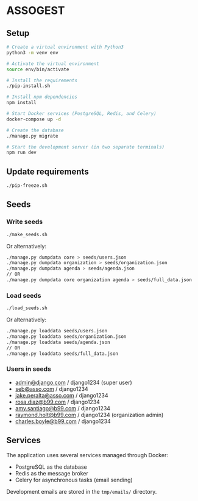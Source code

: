 # ASSOGEST

## Setup

```bash
# Create a virtual environment with Python3
python3 -m venv env

# Activate the virtual environment
source env/bin/activate

# Install the requirements
./pip-install.sh

# Install npm dependencies
npm install

# Start Docker services (PostgreSQL, Redis, and Celery)
docker-compose up -d

# Create the database
./manage.py migrate

# Start the development server (in two separate terminals)
npm run dev
```

## Update requirements

```bash
./pip-freeze.sh
```

## Seeds

### Write seeds

```bash
./make_seeds.sh
```

Or alternatively:

```bash
./manage.py dumpdata core > seeds/users.json
./manage.py dumpdata organization > seeds/organization.json
./manage.py dumpdata agenda > seeds/agenda.json
// OR
./manage.py dumpdata core organization agenda > seeds/full_data.json
```

### Load seeds

```bash
./load_seeds.sh
```

Or alternatively:

```bash
./manage.py loaddata seeds/users.json
./manage.py loaddata seeds/organization.json
./manage.py loaddata seeds/agenda.json
// OR
./manage.py loaddata seeds/full_data.json
```

### Users in seeds

- admin@django.com / django1234 (super user)
- seb@asso.com / django1234
- jake.peralta@asso.com / django1234
- rosa.diaz@b99.com / django1234
- amy.santiago@b99.com / django1234
- raymond.holt@b99.com / django1234 (organization admin)
- charles.boyle@b99.com / django1234

## Services

The application uses several services managed through Docker:
- PostgreSQL as the database
- Redis as the message broker
- Celery for asynchronous tasks (email sending)

Development emails are stored in the `tmp/emails/` directory.

